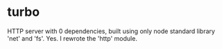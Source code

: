 # turbo
HTTP server with 0 dependencies, built using only node standard library 'net' and 'fs'. Yes. I rewrote the 'http' module.
